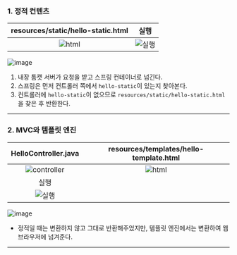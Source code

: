 ### 1. 정적 컨텐츠
| resources/static/hello-static.html | 실행 | 
|:--------:|:--------:|
| ![html](https://user-images.githubusercontent.com/54324782/177135521-a43a07e0-1b2d-4047-9235-773fe120fee3.png)| ![실행](https://user-images.githubusercontent.com/54324782/177135598-bc06b5bf-b67f-4997-bfd5-ae474ff11106.png)


![image](https://user-images.githubusercontent.com/54324782/177135761-9287463f-f9d9-474a-9210-731b998e8e62.png)
1. 내장 톰캣 서버가 요청을 받고 스프링 컨테이너로 넘긴다.
2. 스프링은 먼저 컨트롤러 쪽에서 `hello-static`이 있는지 찾아본다.
3. 컨트롤러에 `hello-static`이 없으므로 `resources/static/hello-static.html`을 찾은 후 반환한다.
---------------------------------

### 2. MVC와 템플릿 엔진
| HelloController.java | resources/templates/hello-template.html |
|:--------:|:--------:|
![controller](https://user-images.githubusercontent.com/54324782/177139011-02bb5202-537f-419b-bbfb-e4cf028f3305.png)| ![html](https://user-images.githubusercontent.com/54324782/177138289-dc0c75fc-b539-417f-a0e6-be4eb08a29fd.png)| 
| 실행 |
![실행](https://user-images.githubusercontent.com/54324782/177138666-2dce9316-9b8c-42b7-8f41-feaf184df360.png) |

![image](https://user-images.githubusercontent.com/54324782/177139389-a5ba3c4b-c67f-46a7-9536-7edf36e0c0b2.png)

- 정적일 때는 변환하지 않고 그대로 반환해주었지만, 템플릿 엔진에서는 변환하여 웹 브라우저에 넘겨준다.
---------------------------------
